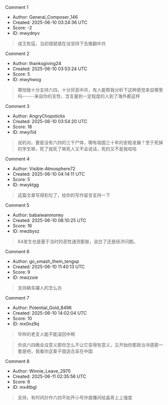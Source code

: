 Comment 1

- Author: General_Composer_146
- Created: 2025-06-10 03:24:36 UTC
- Score: -2
- ID: mwydnyv

> 成王败寇，当初错就错在没坚持下去推翻中共

Comment 2

- Author: thanksgiving24
- Created: 2025-06-10 03:53:24 UTC
- Score: 5
- ID: mwyhwog

> 哪怕我十分支持六四，十分厌恶中共，有人能帮我分析下这种感觉来自哪里吗------来自你的支性，含支量到一定程度的人到了海外都这样

Comment 3

- Author: AngryChopsticks
- Created: 2025-06-10 03:54:20 UTC
- Score: 18
- ID: mwyi1id

> 说的对。要是没有六四的三千尸体，哪有祖国三十年的安稳发展？至于死掉的学生嘛，死了就死了嘛死人又不会说话，死的又不是我哈哈

Comment 4

- Author: Visible-Atmosphere72
- Created: 2025-06-10 04:14:11 UTC
- Score: 5
- ID: mwyktgg

> 这篇文章写得到位了，给你的写作留言支持一下

Comment 5

- Author: babaiwanmoney
- Created: 2025-06-10 08:10:25 UTC
- Score: 16
- ID: mwzbysz

> 64发生也是基于当时的恶性通货膨胀，说白了还是经济问题。

Comment 6

- Author: go_smash_them_tengxp
- Created: 2025-06-10 11:40:13 UTC
- Score: 9
- ID: mwzzsie

> 支持飙车碾人的怎么办

Comment 7

- Author: Potential_Gold_8496
- Created: 2025-06-10 14:02:04 UTC
- Score: 10
- ID: mx0nz9q

> 毕样的老支人能不能滚回中啊

> 你说六四晚会没意义那你怎么不让它变得有意义，又开始你那政治冷感那一套是吧，我看你这辈子就适合呆在中国

Comment 8

- Author: Winnie_Leave_2970
- Created: 2025-06-11 02:35:56 UTC
- Score: 6
- ID: mx4tbgl

> 支持，有时间炒作六四不如开小号炸直播间给晶哥上上强度
